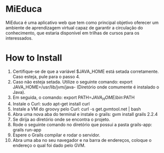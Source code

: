 MiEduca
=======

 MiEduca é uma aplicativo web que tem como principal objetivo oferecer um ambiente de aprendizagem virtual capaz de garantir a circulação do conhecimento, que estaria disponível em trilhas de cursos para os interessados. 

How to Install
======

1. Certifique-se de que a variável $JAVA_HOME está setada corretamente. Caso esteja, pule para o passo 4.
2. Caso não esteja setada. Utilize o seguinte comando: export JAVA_HOME=/usr/lib/jvm/java-<version> (Diretório onde comumente é instalado o Java).
3. Em seguida, o comando: export PATH=$JAVA_HOME/bin:$PATH
4. Instale o Curl: sudo apt-get install curl
5. Instale a VM do groovy pelo Curl: curl -s get.gvmtool.net | bash
6. Abra uma nova aba do terminal e instale o grails: gvm install grails 2.2.4 
7. Se dirija ao diretório onde se encontra o projeto.
8. Rode o seguinte comando no diretório que possui a pasta grails-app: grails run-app
9. Espere o Grails compilar e rodar o servidor.
10. Abra uma aba no seu navegador e na barra de endereços, coloque o endereço o qual foi dado pelo GVM.
